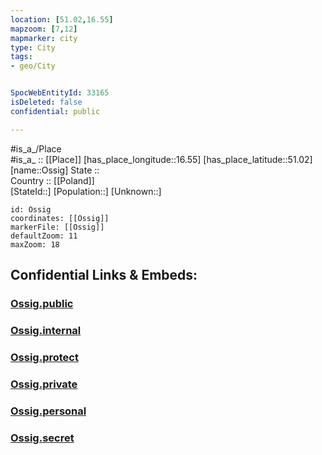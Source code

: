 ```yaml
---
location: [51.02,16.55] 
mapzoom: [7,12] 
mapmarker: city 
type: City
tags:
- geo/City


SpocWebEntityId: 33165
isDeleted: false
confidential: public

---
```

#is_a_/Place  
#is_a_ :: [[Place]] 
[has_place_longitude::16.55] 
[has_place_latitude::51.02] 
[name::Ossig] 
State ::  
Country :: [[Poland]]  
[StateId::] 
[Population::] 
[Unknown::] 


```leaflet
id: Ossig
coordinates: [[Ossig]] 
markerFile: [[Ossig]] 
defaultZoom: 11 
maxZoom: 18
```


## Confidential Links & Embeds: 

### [Ossig.public](/_public/\Earth\Continent\Europe\Europe~East\Poland\Provinces~Poland\Lower_Silesian\CityOssig.public.md) 

### [Ossig.internal](/_internal/\Earth\Continent\Europe\Europe~East\Poland\Provinces~Poland\Lower_Silesian\CityOssig.internal.md) 

### [Ossig.protect](/_protect/\Earth\Continent\Europe\Europe~East\Poland\Provinces~Poland\Lower_Silesian\CityOssig.protect.md) 

### [Ossig.private](/_private/\Earth\Continent\Europe\Europe~East\Poland\Provinces~Poland\Lower_Silesian\CityOssig.private.md) 

### [Ossig.personal](/_personal/\Earth\Continent\Europe\Europe~East\Poland\Provinces~Poland\Lower_Silesian\CityOssig.personal.md) 

### [Ossig.secret](/_secret/\Earth\Continent\Europe\Europe~East\Poland\Provinces~Poland\Lower_Silesian\CityOssig.secret.md)

